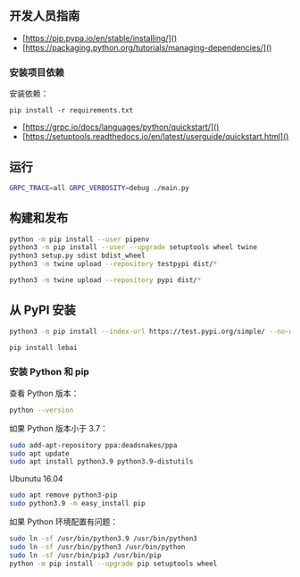 ## 开发人员指南

- [https://pip.pypa.io/en/stable/installing/]()
- [https://packaging.python.org/tutorials/managing-dependencies/]()

### 安装项目依赖

安装依赖：
```
pip install -r requirements.txt
```

- [https://grpc.io/docs/languages/python/quickstart/]()
- [https://setuptools.readthedocs.io/en/latest/userguide/quickstart.html]()


## 运行

```bash
GRPC_TRACE=all GRPC_VERBOSITY=debug ./main.py
```

## 构建和发布

```bash
python -m pip install --user pipenv
python3 -m pip install --user --upgrade setuptools wheel twine
python3 setup.py sdist bdist_wheel
python3 -m twine upload --repository testpypi dist/*

python3 -m twine upload --repository pypi dist/*
```

## 从 PyPI 安装

```bash
python3 -m pip install --index-url https://test.pypi.org/simple/ --no-deps lebai

pip install lebai
```

### 安装 Python 和 pip

查看 Python 版本：
```bash
python --version
```

如果 Python 版本小于 3.7：
```bash
sudo add-apt-repository ppa:deadsnakes/ppa
sudo apt update
sudo apt install python3.9 python3.9-distutils
```

Ubunutu 16.04
```bash
sudo apt remove python3-pip
sudo python3.9 -m easy_install pip
```

如果 Python 环境配置有问题：
```bash
sudo ln -sf /usr/bin/python3.9 /usr/bin/python3
sudo ln -sf /usr/bin/python3 /usr/bin/python
sudo ln -sf /usr/bin/pip3 /usr/bin/pip
python -m pip install --upgrade pip setuptools wheel
```
